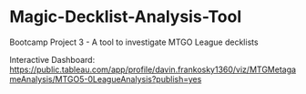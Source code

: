 # Magic-Decklist-Analysis-Tool
Bootcamp Project 3 - A tool to investigate MTGO League decklists

Interactive Dashboard: https://public.tableau.com/app/profile/davin.frankosky1360/viz/MTGMetagameAnalysis/MTGO5-0LeagueAnalysis?publish=yes
